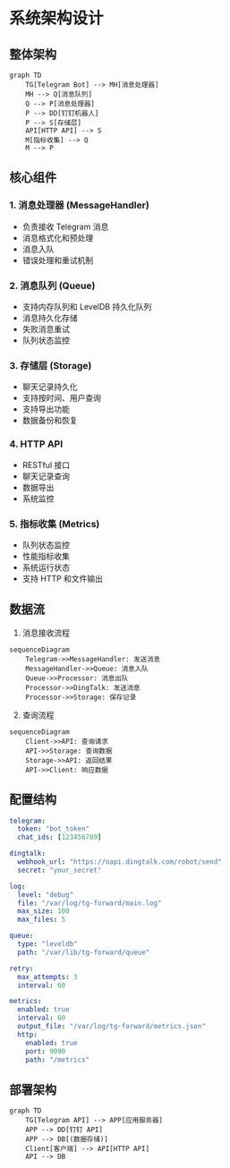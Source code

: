 # 系统架构设计

## 整体架构

```mermaid
graph TD
    TG[Telegram Bot] --> MH[消息处理器]
    MH --> Q[消息队列]
    Q --> P[消息处理器]
    P --> DD[钉钉机器人]
    P --> S[存储层]
    API[HTTP API] --> S
    M[指标收集] --> Q
    M --> P
```

## 核心组件

### 1. 消息处理器 (MessageHandler)
- 负责接收 Telegram 消息
- 消息格式化和预处理
- 消息入队
- 错误处理和重试机制

### 2. 消息队列 (Queue)
- 支持内存队列和 LevelDB 持久化队列
- 消息持久化存储
- 失败消息重试
- 队列状态监控

### 3. 存储层 (Storage)
- 聊天记录持久化
- 支持按时间、用户查询
- 支持导出功能
- 数据备份和恢复

### 4. HTTP API
- RESTful 接口
- 聊天记录查询
- 数据导出
- 系统监控

### 5. 指标收集 (Metrics)
- 队列状态监控
- 性能指标收集
- 系统运行状态
- 支持 HTTP 和文件输出

## 数据流

1. 消息接收流程
```mermaid
sequenceDiagram
    Telegram->>MessageHandler: 发送消息
    MessageHandler->>Queue: 消息入队
    Queue->>Processor: 消息出队
    Processor->>DingTalk: 发送消息
    Processor->>Storage: 保存记录
```

2. 查询流程
```mermaid
sequenceDiagram
    Client->>API: 查询请求
    API->>Storage: 查询数据
    Storage->>API: 返回结果
    API->>Client: 响应数据
```

## 配置结构

```yaml
telegram:
  token: "bot_token"
  chat_ids: [123456789]

dingtalk:
  webhook_url: "https://oapi.dingtalk.com/robot/send"
  secret: "your_secret"

log:
  level: "debug"
  file: "/var/log/tg-forward/main.log"
  max_size: 100
  max_files: 5

queue:
  type: "leveldb"
  path: "/var/lib/tg-forward/queue"

retry:
  max_attempts: 3
  interval: 60

metrics:
  enabled: true
  interval: 60
  output_file: "/var/log/tg-forward/metrics.json"
  http:
    enabled: true
    port: 9090
    path: "/metrics"
```

## 部署架构

```mermaid
graph TD
    TG[Telegram API] --> APP[应用服务器]
    APP --> DD[钉钉 API]
    APP --> DB[(数据存储)]
    Client[客户端] --> API[HTTP API]
    API --> DB
``` 